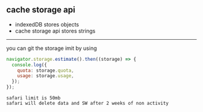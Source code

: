 ## cache storage api

- indexedDB stores objects
- cache storage api stores strings

---

you can git the storage imit by using

```js
navigator.storage.estimate().then((storage) => {
  console.log({
    quota: storage.quota,
    usage: storage.usage,
  });
});
```

```
safari limit is 50mb
safari will delete data and SW after 2 weeks of non activity
```

